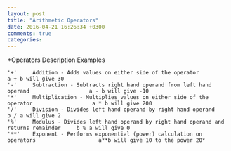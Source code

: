 ```yaml
---
layout: post
title: "Arithmetic Operators"
date: 2016-04-21 16:26:34 +0300
comments: true
categories: 
---
```



*Operators		            Description						                                       Examples
 
    '+'		Addition - Adds values on either side of the operator					            a + b will give 30
    '-'		Subtraction - Subtracts right hand operand from left hand operand			        a - b will give -10
    '*'		Multiplication - Multiplies values on either side of the operator			        a * b will give 200
    '/'		Division - Divides left hand operand by right hand operand				            b / a will give 2
    '%'		Modulus - Divides left hand operand by right hand operand and returns remainder		b % a will give 0
    '**'	Exponent - Performs exponential (power) calculation on operators			        a**b will give 10 to the power 20*
